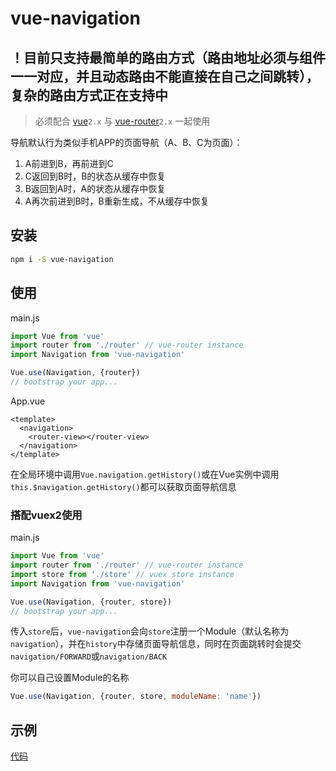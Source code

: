 # vue-navigation

## ！目前只支持最简单的路由方式（路由地址必须与组件一一对应，并且动态路由不能直接在自己之间跳转），复杂的路由方式正在支持中

> 必须配合 [vue](https://github.com/vuejs/vue)`2.x` 与 [vue-router](https://github.com/vuejs/vue-router)`2.x` 一起使用

导航默认行为类似手机APP的页面导航（A、B、C为页面）：

1. A前进到B，再前进到C
2. C返回到B时，B的状态从缓存中恢复
3. B返回到A时，A的状态从缓存中恢复
4. A再次前进到B时，B重新生成，不从缓存中恢复

## 安装

```bash
npm i -S vue-navigation
```

## 使用

main.js

```javascript
import Vue from 'vue'
import router from './router' // vue-router instance
import Navigation from 'vue-navigation'

Vue.use(Navigation, {router})
// bootstrap your app...
```
App.vue

```vue
<template>
  <navigation>
    <router-view></router-view>
  </navigation>
</template>
```

在全局环境中调用`Vue.navigation.getHistory()`或在Vue实例中调用`this.$navigation.getHistory()`都可以获取页面导航信息

### 搭配vuex2使用

main.js

```javascript
import Vue from 'vue'
import router from './router' // vue-router instance
import store from './store' // vuex store instance
import Navigation from 'vue-navigation'

Vue.use(Navigation, {router, store})
// bootstrap your app...
```

传入`store`后，`vue-navigation`会向`store`注册一个Module（默认名称为`navigation`），并在`history`中存储页面导航信息，同时在页面跳转时会提交`navigation/FORWARD`或`navigation/BACK`

你可以自己设置Module的名称

```javascript
Vue.use(Navigation, {router, store, moduleName: 'name'})
```

## 示例
[代码](https://github.com/zack24q/vue-navigation/tree/master/examples)
